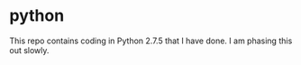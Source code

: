 python
=======================
This repo contains coding in Python 2.7.5 that I have done. I am phasing this out slowly.